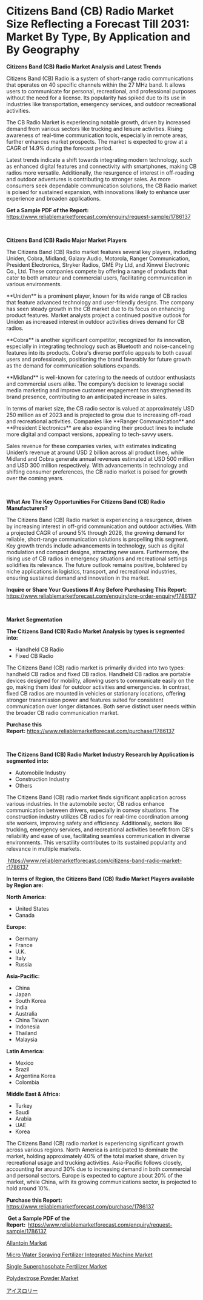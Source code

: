<p><h1>Citizens Band (CB) Radio Market Size Reflecting a Forecast Till 2031: Market By Type, By Application and By Geography</h1></p><p><strong>Citizens Band (CB) Radio Market Analysis and Latest Trends</strong></p>
<p><p>Citizens Band (CB) Radio is a system of short-range radio communications that operates on 40 specific channels within the 27 MHz band. It allows users to communicate for personal, recreational, and professional purposes without the need for a license. Its popularity has spiked due to its use in industries like transportation, emergency services, and outdoor recreational activities.</p><p>The CB Radio Market is experiencing notable growth, driven by increased demand from various sectors like trucking and leisure activities. Rising awareness of real-time communication tools, especially in remote areas, further enhances market prospects. The market is expected to grow at a CAGR of 14.9% during the forecast period. </p><p>Latest trends indicate a shift towards integrating modern technology, such as enhanced digital features and connectivity with smartphones, making CB radios more versatile. Additionally, the resurgence of interest in off-roading and outdoor adventures is contributing to stronger sales. As more consumers seek dependable communication solutions, the CB Radio market is poised for sustained expansion, with innovations likely to enhance user experience and broaden applications.</p></p>
<p><strong>Get a Sample PDF of the Report:&nbsp;</strong> <a href="https://www.reliablemarketforecast.com/enquiry/request-sample/1786137?utm_campaign=1082&utm_medium=2&utm_source=Github&utm_content=ia&utm_term=19122024&utm_id=citizens-band-cb-radio">https://www.reliablemarketforecast.com/enquiry/request-sample/1786137</a></p>
<p>&nbsp;</p>
<p><strong>Citizens Band (CB) Radio Major Market Players</strong></p>
<p><p>The Citizens Band (CB) Radio market features several key players, including Uniden, Cobra, Midland, Galaxy Audio, Motorola, Ranger Communication, President Electronics, Stryker Radios, GME Pty Ltd, and Xinwei Electronic Co., Ltd. These companies compete by offering a range of products that cater to both amateur and commercial users, facilitating communication in various environments.</p><p>**Uniden** is a prominent player, known for its wide range of CB radios that feature advanced technology and user-friendly designs. The company has seen steady growth in the CB market due to its focus on enhancing product features. Market analysts project a continued positive outlook for Uniden as increased interest in outdoor activities drives demand for CB radios.</p><p>**Cobra** is another significant competitor, recognized for its innovation, especially in integrating technology such as Bluetooth and noise-canceling features into its products. Cobra's diverse portfolio appeals to both casual users and professionals, positioning the brand favorably for future growth as the demand for communication solutions expands.</p><p>**Midland** is well-known for catering to the needs of outdoor enthusiasts and commercial users alike. The company’s decision to leverage social media marketing and improve customer engagement has strengthened its brand presence, contributing to an anticipated increase in sales.</p><p>In terms of market size, the CB radio sector is valued at approximately USD 250 million as of 2023 and is projected to grow due to increasing off-road and recreational activities. Companies like **Ranger Communication** and **President Electronics** are also expanding their product lines to include more digital and compact versions, appealing to tech-savvy users.</p><p>Sales revenue for these companies varies, with estimates indicating Uniden’s revenue at around USD 2 billion across all product lines, while Midland and Cobra generate annual revenues estimated at USD 500 million and USD 300 million respectively. With advancements in technology and shifting consumer preferences, the CB radio market is poised for growth over the coming years.</p></p>
<p>&nbsp;</p>
<p><strong>What Are The Key Opportunities For Citizens Band (CB) Radio Manufacturers?</strong></p>
<p><p>The Citizens Band (CB) Radio market is experiencing a resurgence, driven by increasing interest in off-grid communication and outdoor activities. With a projected CAGR of around 5% through 2028, the growing demand for reliable, short-range communication solutions is propelling this segment. Key growth trends include advancements in technology, such as digital modulation and compact designs, attracting new users. Furthermore, the rising use of CB radios in emergency situations and recreational settings solidifies its relevance. The future outlook remains positive, bolstered by niche applications in logistics, transport, and recreational industries, ensuring sustained demand and innovation in the market.</p></p>
<p><strong>Inquire or Share Your Questions If Any Before Purchasing This Report:</strong> <a href="https://www.reliablemarketforecast.com/enquiry/pre-order-enquiry/1786137?utm_campaign=1082&utm_medium=2&utm_source=Github&utm_content=ia&utm_term=19122024&utm_id=citizens-band-cb-radio">https://www.reliablemarketforecast.com/enquiry/pre-order-enquiry/1786137</a></p>
<p>&nbsp;</p>
<p><strong>Market Segmentation</strong></p>
<p><strong>The Citizens Band (CB) Radio Market Analysis by types is segmented into:</strong></p>
<p><ul><li>Handheld CB Radio</li><li>Fixed CB Radio</li></ul></p>
<p><p>The Citizens Band (CB) radio market is primarily divided into two types: handheld CB radios and fixed CB radios. Handheld CB radios are portable devices designed for mobility, allowing users to communicate easily on the go, making them ideal for outdoor activities and emergencies. In contrast, fixed CB radios are mounted in vehicles or stationary locations, offering stronger transmission power and features suited for consistent communication over longer distances. Both serve distinct user needs within the broader CB radio communication market.</p></p>
<p><strong>Purchase this Report:&nbsp;</strong><a href="https://www.reliablemarketforecast.com/purchase/1786137?utm_campaign=1082&utm_medium=2&utm_source=Github&utm_content=ia&utm_term=19122024&utm_id=citizens-band-cb-radio">https://www.reliablemarketforecast.com/purchase/1786137</a></p>
<p>&nbsp;</p>
<p><strong>The Citizens Band (CB) Radio Market Industry Research by Application is segmented into:</strong></p>
<p><ul><li>Automobile Industry</li><li>Construction Industry</li><li>Others</li></ul></p>
<p><p>The Citizens Band (CB) radio market finds significant application across various industries. In the automobile sector, CB radios enhance communication between drivers, especially in convoy situations. The construction industry utilizes CB radios for real-time coordination among site workers, improving safety and efficiency. Additionally, sectors like trucking, emergency services, and recreational activities benefit from CB's reliability and ease of use, facilitating seamless communication in diverse environments. This versatility contributes to its sustained popularity and relevance in multiple markets.</p></p>
<p><a href="https://www.reliablemarketforecast.com/citizens-band-radio-market-r1786137?utm_campaign=1082&utm_medium=2&utm_source=Github&utm_content=ia&utm_term=19122024&utm_id=citizens-band-cb-radio">&nbsp;https://www.reliablemarketforecast.com/citizens-band-radio-market-r1786137</a></p>
<p><strong>In terms of Region, the Citizens Band (CB) Radio Market Players available by Region are:</strong></p>
<p>
    <p> <strong> North America: </strong>
        <ul>
            <li>United States</li>
            <li>Canada</li>
        </ul>
        </p> 
    <p> <strong> Europe: </strong>
        <ul>
            <li>Germany</li>
            <li>France</li>
            <li>U.K.</li>
            <li>Italy</li>
            <li>Russia</li>
        </ul>
        </p> 
    <p> <strong> Asia-Pacific: </strong>
        <ul>
            <li>China</li>
            <li>Japan</li>
            <li>South Korea</li>
            <li>India</li>
            <li>Australia</li>
            <li>China Taiwan</li>
            <li>Indonesia</li>
            <li>Thailand</li>
            <li>Malaysia</li>
        </ul>
        </p> 
    <p> <strong> Latin America: </strong>
        <ul>
            <li>Mexico</li>
            <li>Brazil</li>
            <li>Argentina Korea</li>
            <li>Colombia</li>
        </ul>
        </p> 
    <p> <strong> Middle East & Africa: </strong>
        <ul>
            <li>Turkey</li>
            <li>Saudi</li>
            <li>Arabia</li>
            <li>UAE</li>
            <li>Korea</li>
        </ul>
    </p>
    </p>
<p><p>The Citizens Band (CB) radio market is experiencing significant growth across various regions. North America is anticipated to dominate the market, holding approximately 40% of the total market share, driven by recreational usage and trucking activities. Asia-Pacific follows closely, accounting for around 30% due to increasing demand in both commercial and personal sectors. Europe is expected to capture about 20% of the market, while China, with its growing communications sector, is projected to hold around 10%.</p></p>
<p><strong>Purchase this Report: </strong><a href="https://www.reliablemarketforecast.com/purchase/1786137?utm_campaign=1082&utm_medium=2&utm_source=Github&utm_content=ia&utm_term=19122024&utm_id=citizens-band-cb-radio">https://www.reliablemarketforecast.com/purchase/1786137</a></p>
<p>&nbsp;<strong>Get a Sample PDF of the Report:&nbsp;&nbsp;</strong><a href="https://www.reliablemarketforecast.com/enquiry/request-sample/1786137?utm_campaign=1082&utm_medium=2&utm_source=Github&utm_content=ia&utm_term=19122024&utm_id=citizens-band-cb-radio">https://www.reliablemarketforecast.com/enquiry/request-sample/1786137</a></p>
<p><strong></strong></p>
<p><p><a href="https://www.linkedin.com/pulse/impact-latest-trends-allantoin-market-growth-forecasted-98-cagr-mdbic?utm_campaign=1082&utm_medium=2&utm_source=Github&utm_content=ia&utm_term=19122024&utm_id=citizens-band-cb-radio">Allantoin Market</a></p><p><a href="https://github.com/NorbertYates/Market-Research-Report-List-7/blob/main/micro-water-spraying-fertilizer-integrated-machine-market.md?utm_campaign=1082&utm_medium=2&utm_source=Github&utm_content=ia&utm_term=19122024&utm_id=citizens-band-cb-radio">Micro Water Spraying Fertilizer Integrated Machine Market</a></p><p><a href="https://www.linkedin.com/pulse/single-superphosphate-fertilizer-market-report-company-profiles-dpinf?utm_campaign=1082&utm_medium=2&utm_source=Github&utm_content=ia&utm_term=19122024&utm_id=citizens-band-cb-radio">Single Superphosphate Fertilizer Market</a></p><p><a href="https://www.linkedin.com/pulse/whats-next-polydextrose-powder-market-look-69-cagr-growth-ebupf?utm_campaign=1082&utm_medium=2&utm_source=Github&utm_content=ia&utm_term=19122024&utm_id=citizens-band-cb-radio">Polydextrose Powder Market</a></p><p><a href="https://github.com/lababdou/Market-Research-Report-List-6/blob/main/681542928286.md?utm_campaign=1082&utm_medium=2&utm_source=Github&utm_content=ia&utm_term=19122024&utm_id=citizens-band-cb-radio">アイスロリー</a></p></p>